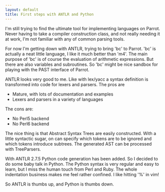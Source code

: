 ```yaml
---
layout: default
title: First steps with ANTLR and Python
---
```


I'm still trying to find the ultimate tool for implementing languages on Parrot. Never having to take a compiler construction class, and not really needing it at work, I'm not familiar with any of common parsing tools.

For now I'm getting down with ANTLR, trying to bring 'bc' to Parrot. 'bc' is actually a neat little language, I like it much better than 'm4'. The main purpose of 'bc' is of course the evaluation of arithmetic expressions. But there are also variables and subroutines. So 'bc' might be nice sandbox for playing with the PAST interface of Parrot.

ANTLR looks very good to me. Like with lex/yacc a syntax definition is transformed into code for lexers and parsers. The pros are
  * Mature, with lots of documentation and examples
  * Lexers and parsers in a variety of languages

The cons are:
  * No Perl5 backend
  * No Perl6 backend

The nice thing is that Abstract Syntax Trees are easily constructed. With a little syntactic sugar, on can specify which tokens are to be ignored and which tokens introduce subtrees. The generated AST can be processed with TreeParsers.

With ANTLR 2.7.5 Python code generation has been added. So I decided to do some baby talk in Python. The Python syntax is very regular and easy to learn, but I miss the human touch from Perl and Ruby. The whole indentation business makes me feel rather confined. I like hitting '%' in vim!

So ANTLR is thumbs up, and Python is thumbs down.


